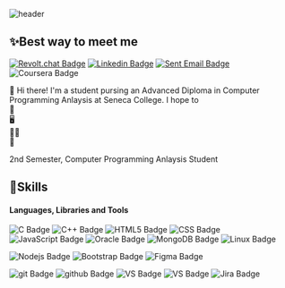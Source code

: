 ![header](https://capsule-render.vercel.app/api?type=waving&color=0:feac5e,50:c779d0,100:4bc0c8%height=150&text=<>I'm%20looking%20for%20a%20co-op%20opportunity</>&fontColor=ffffff&fontSize=25&animation=blink&fontAlign=70&fontAlignY=30)
## ✨Best way to meet me

[![Revolt.chat Badge](https://img.shields.io/badge/-Resume-F89901?style=flat&logo=Revolt.chat&logoColor=white&link=https://www.naver.com/)](https://www.naver.com/)   [![Linkedin Badge](https://img.shields.io/badge/-SuJung--Song-%230A66C2?style=flat&logo=Linkedin&logoColor=white&link=https://www.linkedin.com/in/sujung-song-9b501b267/)](https://www.linkedin.com/in/sujung-song-9b501b267/)   [![Sent Email Badge](https://img.shields.io/badge/crystalsong0610@gmail.com-EA4335?style=flat&logo=Gmail&logoColor=white)](mailto:crystalsong0610@gmail.com)   ![Coursera Badge](https://img.shields.io/badge/-647%20534%208642-319795?style=flat&logo=Coursera&logoColor=white)
 
👋 Hi there! 
I'm a student pursing an Advanced Diploma in Computer Programming Anlaysis at Seneca College. 
I hope to   
🚀   
🖥️   
👨‍💻   
💖   
  

 2nd Semester, Computer Programming Anlaysis Student
## 💪Skills
#### Languages, Libraries and Tools   
![C Badge](https://img.shields.io/badge/--A8B9CC?style=flat&logo=C&logoColor=white)
![C++ Badge](https://img.shields.io/badge/-++-00599C?style=flat&logo=C&logoColor=white)
![HTML5 Badge](https://img.shields.io/badge/-HTML-E34F26?style=flat&logo=HTML5&logoColor=white)
![CSS Badge](https://img.shields.io/badge/-CSS-1572B6?style=flat&logo=CSS3&logoColor=white)
![JavaScript Badge](https://img.shields.io/badge/-JavaScript-783CBD?style=flat&logo=JavaScript&logoColor=white)
![Oracle Badge](https://img.shields.io/badge/-Oracle-F80000?style=flat&logo=Oracle&logoColor=white)
![MongoDB Badge](https://img.shields.io/badge/-MongoDB-47A248?style=flat&logo=MongoDB&logoColor=white)
![Linux Badge](https://img.shields.io/badge/-Linux-FF9E2A?style=flat&logo=linux&logoColor=black)

![Nodejs Badge](https://img.shields.io/badge/-Node.js-339933?style=flat&logo=node.js&logoColor=white)
![Bootstrap Badge](https://img.shields.io/badge/-Jira%20Software-7952B3?style=flat&logo=Bootstrap&logoColor=white)
![Figma Badge](https://img.shields.io/badge/-Figma-F24E1E?style=flat&logo=figma&logoColor=white)

![git Badge](https://img.shields.io/badge/-Git-F05032?style=flat&logo=Git&logoColor=white)
![github Badge](https://img.shields.io/badge/-GitHub-181717?style=flat&logo=GitHub&logoColor=white)
![VS Badge](https://img.shields.io/badge/-VS-5C2D91?style=flat&logo=visualstudio&logoColor=white)
![VS Badge](https://img.shields.io/badge/-VScode-007ACC?style=flat&logo=visualstudiocode&logoColor=white)
![Jira Badge](https://img.shields.io/badge/-Jira%20Software-0052CC?style=flat&logo=Jira%20Software&logoColor=white)


<!--
<img src=https://user-images.githubusercontent.com/116604389/229266342-a30c814f-c9df-4cc1-86fe-5bdec710f207.jpg width="2%">

![header](https://capsule-render.vercel.app/api?type=waving&color=gradient&text=I'm%20looking%20for%20a%20co-op%20opportunity&height=150&fontSize=20&animation=blink&fontColor=d6ace6&fontAlign=70&fontAlignY=30)


![header](https://capsule-render.vercel.app/api?
type=waving&
color=gradient&
text=Hi%20👋%20%20I'm%20SuJung%20Song&
height=130&
fontSize=40&
animation=blink&
fontColor=000000&
fontAlign=30&
fontAlignY=30

)






%20👋
**SONG-crystal/SONG-crystal** is a ✨ _special_ ✨ repository because its `README.md` (this file) appears on your GitHub profile.

Here are some ideas to get you started:

- 🔭 I’m currently working on ...
- 🌱 I’m currently learning ...
- 👯 I’m looking to collaborate on ...
- 🤔 I’m looking for help with ...
- 💬 Ask me about ...
- 📫 How to reach me: ...
- 😄 Pronouns: ...
- ⚡ Fun fact: ...

State card
[![Anurag's GitHub stats](https://github-readme-stats.vercel.app/api?username=SONG-crystal)](https://github.com/anuraghazra/github-readme-stats)

-->
